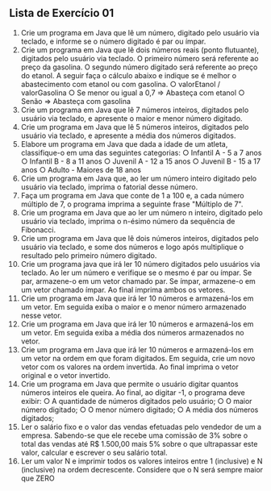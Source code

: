 ## Lista de Exercício 01

1. Crie um programa em Java que lê um número, digitado pelo usuário via teclado, e informe se
o número digitado é par ou ímpar.
2. Crie um programa em Java que lê dois números reais (ponto flutuante), digitados pelo usuário
via teclado. O primeiro número será referente ao preço da gasolina. O segundo número
digitado será referente ao preço do etanol. A seguir faça o cálculo abaixo e indique se é
melhor o abastecimento com etanol ou com gasolina.
○ valorEtanol / valorGasolina
○ Se menor ou igual a 0,7 => Abasteça com etanol
○ Senão => Abasteça com gasolina
3. Crie um programa em Java que lê 7 números inteiros, digitados pelo usuário via teclado, e
apresente o maior e menor número digitado.
4. Crie um programa em Java que lê 5 números inteiros, digitados pelo usuário via teclado, e
apresente a média dos números digitados.
5. Elabore um programa em Java que dada a idade de um atleta, classifique-o em uma das
seguintes categorias:
○ Infantil A - 5 a 7 anos
○ Infantil B - 8 a 11 anos
○ Juvenil A - 12 a 15 anos
○ Juvenil B - 15 a 17 anos
○ Adulto - Maiores de 18 anos
6. Crie um programa em Java que, ao ler um número inteiro digitado pelo usuário via teclado,
imprima o fatorial desse número.
7. Faça um programa em Java que conte de 1 a 100 e, a cada número múltiplo de 7, o programa
imprima a seguinte frase "Múltiplo de 7".
8. Crie um programa em Java que ao ler um número n inteiro, digitado pelo usuário via teclado,
imprima o n-ésimo número da sequência de Fibonacci.
9. Crie um programa em Java que lê dois números inteiros, digitados pelo usuário via teclado, e
some dos números e logo após multiplique o resultado pelo primeiro número digitado.
10. Crie um programa java que irá ler 10 número digitados pelo usuários via teclado. Ao ler um
número e verifique se o mesmo é par ou ímpar. Se par, armazene-o em um vetor chamado
par. Se ímpar, armazene-o em um vetor chamado ímpar. Ao final imprima ambos os vetores.
11. Crie um programa em Java que irá ler 10 números e armazená-los em um vetor. Em seguida
exiba o maior e o menor número armazenado nesse vetor.
12. Crie um programa em Java que irá ler 10 números e armazená-los em um vetor. Em seguida
exiba a média dos números armazenados no vetor.
13. Crie um programa em Java que irá ler 10 números e armazená-los em um vetor na ordem em
que foram digitados. Em seguida, crie um novo vetor com os valores na ordem invertida. Ao
final imprima o vetor original e o vetor invertido.
14. Crie um programa em Java que permite o usuário digitar quantos números inteiros ele queira.
Ao final, ao digitar -1, o programa deve exibir:
○ A quantidade de números digitados pelo usuário;
○ O maior número digitado;
○ O menor número digitado;
○ A média dos números digitados;
15. Ler o salário fixo e o valor das vendas efetuadas pelo vendedor de um a empresa. Sabendo-se que ele recebe uma comissão de 3% sobre o total das vendas até R$ 1.500,00 mais 5% sobre o que ultrapassar este valor, calcular e escrever o seu salário total.
16. Ler um valor N e imprimir todos os valores inteiros entre 1 (inclusive) e N (inclusive) na ordem
decrescente. Considere que o N será sempre maior que ZERO
